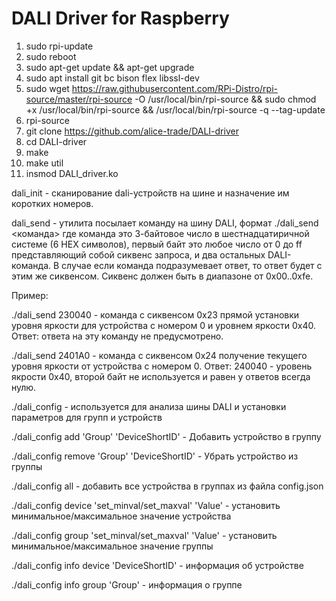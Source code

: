# DALI Driver for Raspberry

1. sudo rpi-update
2. sudo reboot
3. sudo apt-get update && apt-get upgrade
4. sudo apt install git bc bison flex libssl-dev
5. sudo wget https://raw.githubusercontent.com/RPi-Distro/rpi-source/master/rpi-source -O /usr/local/bin/rpi-source && sudo chmod +x /usr/local/bin/rpi-source && /usr/local/bin/rpi-source -q --tag-update
6. rpi-source
7. git clone https://github.com/alice-trade/DALI-driver
8. cd DALI-driver
9. make
10. make util
11. insmod DALI_driver.ko


dali_init - сканирование dali-устройств на шине и назначение им коротких номеров.

dali_send - утилита посылает команду на шину DALI, формат ./dali_send <команда> где команда это 3-байтовое число в шестнадцатиричной системе (6 HEX символов), первый байт это любое число от 0 до ff представляющий собой сиквенс запроса, и два остальных DALI-команда. В случае если команда подразумевает ответ, то ответ будет с этим же сиквенсом. Сиквенс должен быть в диапазоне от 0x00..0xfe.


Пример:

./dali_send 230040 - команда с сиквенсом 0x23 прямой установки уровня яркости для устройства с номером 0 и уровнем яркости 0x40. Ответ: ответа на эту команду не предусмотрено.



./dali_send 2401A0 - команда с сиквенсом 0x24 получение текущего уровня яркости от устройства с номером 0. Ответ: 240040 - уровень якрости 0x40, второй байт не используется и равен у ответов всегда нулю.


./dali_config - используется для анализа шины DALI и установки параметров для групп и устройств

./dali_config add 'Group' 'DeviceShortID' - Добавить устройство в группу

./dali_config remove 'Group' 'DeviceShortID' - Убрать устройство из группы

./dali_config all - добавить все устройства в группах из файла config.json

./dali_config device 'set_minval/set_maxval' 'Value' - установить минимальное/максимальное значение устройства

./dali_config group 'set_minval/set_maxval' 'Value' - установить минимальное/максимальное значение группы

./dali_config info device 'DeviceShortID' - информация об устройстве

./dali_config info group 'Group' - информация о группе
